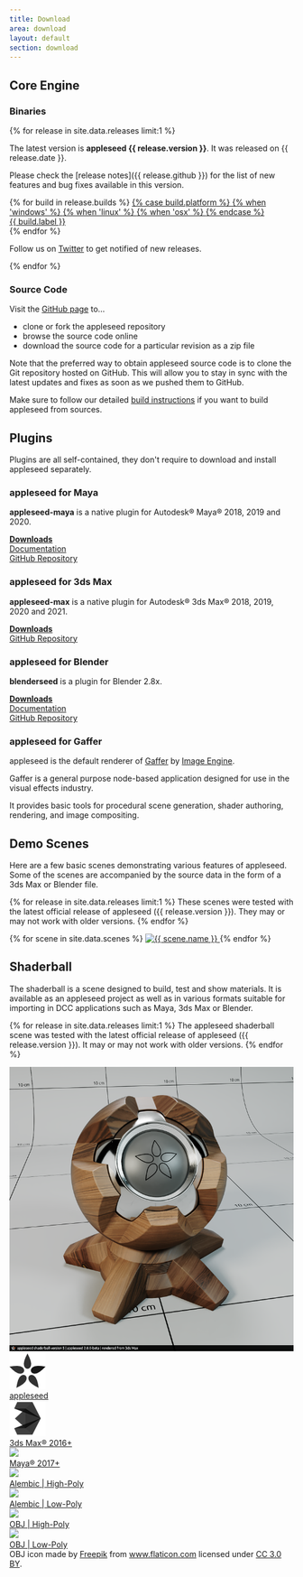 ```yaml
---
title: Download
area: download
layout: default
section: download
---
```


## Core Engine

### Binaries

{% for release in site.data.releases limit:1 %}

The latest version is **appleseed {{ release.version }}**. It was released on {{ release.date }}.

Please check the [release notes]({{ release.github }}) for the list of new features and bug fixes available in this version.

<div class="builds">
    {% for build in release.builds %}
        <a class="build" href="{{ build.url }}" download>
            {% case build.platform %}
                {% when 'windows' %}
                    <i class="fab fa-windows"></i>
                {% when 'linux' %}
                    <i class="fab fa-linux"></i>
                {% when 'osx' %}
                    <i class="fab fa-apple"></i>
            {% endcase %}
            <div>{{ build.label }}</div>
        </a>
    {% endfor %}
</div>

Follow us on [Twitter](https://twitter.com/appleseedhq) to get notified of new releases.

{% endfor %}

### Source Code

Visit the [GitHub page](https://github.com/appleseedhq/appleseed) to&hellip;

- clone or fork the appleseed repository
- browse the source code online
- download the source code for a particular revision as a zip file

Note that the preferred way to obtain appleseed source code is to clone the Git repository hosted on GitHub.
This will allow you to stay in sync with the latest updates and fixes as soon as we pushed them to GitHub.

Make sure to follow our detailed [build instructions](https://github.com/appleseedhq/appleseed/wiki/Building-appleseed) if you want to build appleseed from sources.

## Plugins

Plugins are all self-contained, they don't require to download and install appleseed separately.

### appleseed for Maya

**appleseed-maya** is a native plugin for Autodesk® Maya® 2018, 2019 and 2020.

[**Downloads**](https://github.com/appleseedhq/appleseed-maya/releases)  
[Documentation](https://appleseed-maya.readthedocs.io/)  
[GitHub Repository](https://github.com/appleseedhq/appleseed-maya)  

### appleseed for 3ds Max

**appleseed-max** is a native plugin for Autodesk® 3ds Max® 2018, 2019, 2020 and 2021.

[**Downloads**](https://github.com/appleseedhq/appleseed-max/releases)  
[GitHub Repository](https://github.com/appleseedhq/appleseed-max)  

### appleseed for Blender

**blenderseed** is a plugin for Blender 2.8x.

[**Downloads**](https://github.com/appleseedhq/blenderseed/releases)  
[Documentation](https://appleseed-blenderseed.readthedocs.io/)  
[GitHub Repository](https://github.com/appleseedhq/blenderseed)  

### appleseed for Gaffer

appleseed is the default renderer of [Gaffer](http://www.gafferhq.org/) by [Image Engine](http://image-engine.com/).

Gaffer is a general purpose node-based application designed for use in the visual effects industry.

It provides basic tools for procedural scene generation, shader authoring, rendering, and image compositing.

## Demo Scenes

Here are a few basic scenes demonstrating various features of appleseed. Some of the scenes are accompanied
by the source data in the form of a 3ds Max or Blender file.

{% for release in site.data.releases limit:1 %}
These scenes were tested with the latest official release of appleseed ({{ release.version }}). They may or may not work with older versions.
{% endfor %}

<div class="scenes">
    {% for scene in site.data.scenes %}
        <a class="scene" href="{{ scene.url }}">
            <img src="{{ scene.image }}" alt="{{ scene.name }}">
        </a>
    {% endfor %}
</div>

## Shaderball

The shaderball is a scene designed to build, test and show materials. It is available as an appleseed project
as well as in various formats suitable for importing in DCC applications such as Maya, 3ds Max or Blender.

{% for release in site.data.releases limit:1 %}
The appleseed shaderball scene was tested with the latest official release of appleseed ({{ release.version }}). It may or may not work with older versions.
{% endfor %}

<img src="/img/appleseed-shaderball.png" alt="appleseed shaderball" class="shaderball-render" />

<div class="shaderballs">
    <a class="shaderball" href="https://github.com/appleseedhq/shaderball/releases/download/v5/appleseed-shaderball-v5.zip" download>
        <div class="card">
            <img src="/img/appleseed-seeds-64-gray.png" />
        </div>
        <div>appleseed</div>
    </a>
    <a class="shaderball" href="https://github.com/appleseedhq/shaderball/releases/download/v5/appleseed-shaderball-v5-3dsmax.zip" download>
        <div class="card">
            <img src="/img/autodesk-3dsmax-logo-gray.png" />
        </div>
        <div>3ds Max® 2016+</div>
    </a>
    <a class="shaderball" href="https://github.com/appleseedhq/shaderball/releases/download/v5/appleseed-shaderball-v5-maya.zip" download>
        <div class="card">
            <img src="/img/autodesk-maya-logo-gray.png" />
        </div>
        <div>Maya® 2017+</div>
    </a>
</div>
<div class="shaderballs">
    <a class="shaderball" href="https://github.com/appleseedhq/shaderball/releases/download/v5/appleseed-shaderball-v5-alembic.zip" download>
        <div class="card">
            <img src="/img/alembic-logo.png" />
        </div>
        <div>Alembic | High-Poly</div>
    </a>
    <a class="shaderball" href="https://github.com/appleseedhq/shaderball/releases/download/v5/appleseed-shaderball-v5-alembic-lowpoly.zip" download>
        <div class="card">
            <img src="/img/alembic-logo.png" />
        </div>
        <div>Alembic | Low-Poly</div>
    </a>
    <a class="shaderball" href="https://github.com/appleseedhq/shaderball/releases/download/v5/appleseed-shaderball-v5-obj.zip" download>
        <div class="card">
            <img src="/img/obj-logo.png" />
        </div>
        <div>OBJ | High-Poly</div>
    </a>
    <a class="shaderball" href="https://github.com/appleseedhq/shaderball/releases/download/v5/appleseed-shaderball-v5-obj-lowpoly.zip" download>
        <div class="card">
            <img src="/img/obj-logo.png" />
        </div>
        <div>OBJ | Low-Poly</div>
    </a>
</div>

<div class="license-notice">
    OBJ icon made by <a href="http://www.freepik.com" title="Freepik">Freepik</a> from <a href="http://www.flaticon.com" title="Flaticon">www.flaticon.com</a> licensed under <a href="http://creativecommons.org/licenses/by/3.0/" title="Creative Commons BY 3.0" target="_blank">CC 3.0 BY</a>.
</div>
